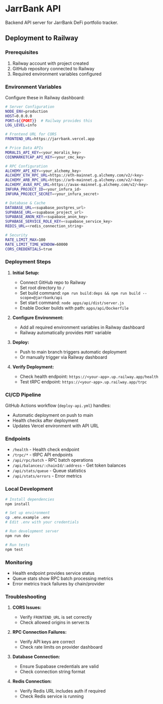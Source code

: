 # JarrBank API

Backend API server for JarrBank DeFi portfolio tracker.

## Deployment to Railway

### Prerequisites

1. Railway account with project created
2. GitHub repository connected to Railway
3. Required environment variables configured

### Environment Variables

Configure these in Railway dashboard:

```bash
# Server Configuration
NODE_ENV=production
HOST=0.0.0.0
PORT=${{PORT}}  # Railway provides this
LOG_LEVEL=info

# Frontend URL for CORS
FRONTEND_URL=https://jarrbank.vercel.app

# Price Data APIs
MORALIS_API_KEY=<your_moralis_key>
COINMARKETCAP_API_KEY=<your_cmc_key>

# RPC Configuration
ALCHEMY_API_KEY=<your_alchemy_key>
ALCHEMY_ETH_RPC_URL=https://eth-mainnet.g.alchemy.com/v2/<key>
ALCHEMY_ARB_RPC_URL=https://arb-mainnet.g.alchemy.com/v2/<key>
ALCHEMY_AVAX_RPC_URL=https://avax-mainnet.g.alchemy.com/v2/<key>
INFURA_PROJECT_ID=<your_infura_id>
INFURA_PROJECT_SECRET=<your_infura_secret>

# Database & Cache
DATABASE_URL=<supabase_postgres_url>
SUPABASE_URL=<supabase_project_url>
SUPABASE_ANON_KEY=<supabase_anon_key>
SUPABASE_SERVICE_ROLE_KEY=<supabase_service_key>
REDIS_URL=<redis_connection_string>

# Security
RATE_LIMIT_MAX=100
RATE_LIMIT_TIME_WINDOW=60000
CORS_CREDENTIALS=true
```

### Deployment Steps

1. **Initial Setup:**
   - Connect GitHub repo to Railway
   - Set root directory to `/`
   - Set build command: `npm run build:deps && npm run build --scope=@jarrbank/api`
   - Set start command: `node apps/api/dist/server.js`
   - Enable Docker builds with path: `apps/api/Dockerfile`

2. **Configure Environment:**
   - Add all required environment variables in Railway dashboard
   - Railway automatically provides `PORT` variable

3. **Deploy:**
   - Push to main branch triggers automatic deployment
   - Or manually trigger via Railway dashboard

4. **Verify Deployment:**
   - Check health endpoint: `https://<your-app>.up.railway.app/health`
   - Test tRPC endpoint: `https://<your-app>.up.railway.app/trpc`

### CI/CD Pipeline

GitHub Actions workflow (`deploy-api.yml`) handles:
- Automatic deployment on push to main
- Health checks after deployment
- Updates Vercel environment with API URL

### Endpoints

- `/health` - Health check endpoint
- `/trpc/*` - tRPC API endpoints
- `/api/rpc/batch` - RPC batch operations
- `/api/balances/:chainId/:address` - Get token balances
- `/api/stats/queue` - Queue statistics
- `/api/stats/errors` - Error metrics

### Local Development

```bash
# Install dependencies
npm install

# Set up environment
cp .env.example .env
# Edit .env with your credentials

# Run development server
npm run dev

# Run tests
npm test
```

### Monitoring

- Health endpoint provides service status
- Queue stats show RPC batch processing metrics
- Error metrics track failures by chain/provider

### Troubleshooting

1. **CORS Issues:**
   - Verify `FRONTEND_URL` is set correctly
   - Check allowed origins in server.ts

2. **RPC Connection Failures:**
   - Verify API keys are correct
   - Check rate limits on provider dashboard

3. **Database Connection:**
   - Ensure Supabase credentials are valid
   - Check connection string format

4. **Redis Connection:**
   - Verify Redis URL includes auth if required
   - Check Redis service is running